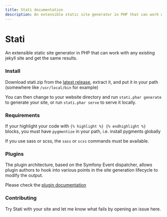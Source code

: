 ```yaml
---
title: Stati documentation
description: An extensible static site generator in PHP that can work with any existing jekyll site and get the same results.
---
```


# Stati

An extensible static site generator in PHP that can work with any existing jekyll site and get the same results.


### Install

Download stati.zip from the [latest release](https://github.com/jfoucher/stati/releases/latest), extract it, and put it in your path (somewhere like `/usr/local/bin` for example)

You can then change to your website directory and run `stati.phar generate` to generate your site, or run `stati.phar serve` to serve it locally.

### Requirements

If your highlight your code with `{% highlight %} {% endhighlight %}` blocks, you must have `pygmentize` in your path, i.e. install pygments globally

If you use sass or scss, the `sass` or `scss` commands must be available.

### Plugins

The plugin architecture, based on the Symfony Event dispatcher, allows plugin authors to hook into various points in the site generation lifecycle to modify the output.

Please check the [plugin documentation](plugins/)

### Contributing

Try Stati with your site and let me know what fails by opening an issue here.